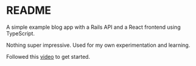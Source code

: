 # README

A simple example blog app with a Rails API and a React frontend using TypeScript.

Nothing super impressive. Used for my own experimentation and learning.

Followed this [video](https://www.youtube.com/watch?v=ZGnMqKg-Cq4) to get started.
